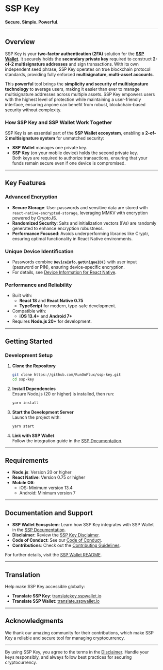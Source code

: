 # SSP Key

**Secure. Simple. Powerful.**

---

## Overview


SSP Key is your **two-factor authentication (2FA)** solution for the  **[SSP Wallet](https://sspwallet.io)**. It securely holds the **secondary private key** required to construct **2-of-2 multisignature addresses** and sign transactions. With its own independent seed phrase, SSP Key operates on true blockchain protocol standards, providing fully enforced **multisignature, multi-asset accounts**.  

This **powerful** tool brings the **simplicity and security of multisignature technology** to average users, making it easier than ever to manage multisignature addresses across multiple assets. SSP Key empowers users with the highest level of protection while maintaining a user-friendly interface, ensuring anyone can benefit from robust, blockchain-based security without complexity.  


### How SSP Key and SSP Wallet Work Together

SSP Key is an essential part of the **SSP Wallet ecosystem**, enabling a **2-of-2 multisignature system** for unmatched security:
- **SSP Wallet** manages one private key.  
- **SSP Key** (on your mobile device) holds the second private key.  
Both keys are required to authorize transactions, ensuring that your funds remain secure even if one device is compromised.

---

## Key Features

### **Advanced Encryption**
- **Secure Storage**: User passwords and sensitive data are stored with `react-native-encrypted-storage`, leveraging MMKV with encryption powered by CryptoJS.
- **Randomized Security**: Salts and initialization vectors (IVs) are randomly generated to enhance encryption robustness.
- **Performance Focused**: Avoids underperforming libraries like Cryptr, ensuring optimal functionality in React Native environments.

### **Unique Device Identification**
- Passwords combine **`DeviceInfo.getUniqueID()`** with user input (password or PIN), ensuring device-specific encryption.
- For details, see [Device Information for React Native](https://reactnativeexample.com/device-information-for-react-native-ios-and-android/#getuniqueid).

### **Performance and Reliability**
- Built with:
  - **React 18** and **React Native 0.75**
  - **TypeScript** for modern, type-safe development.
- Compatible with:
  - **iOS 13.4+** and **Android 7+**
- Requires **Node.js 20+** for development.

---

## Getting Started

### Development Setup
1. **Clone the Repository**  
   ```bash
   git clone https://github.com/RunOnFlux/ssp-key.git
   cd ssp-key
   ```

2. **Install Dependencies**  
   Ensure Node.js (20 or higher) is installed, then run:
   ```bash
   yarn install
   ```

3. **Start the Development Server**  
   Launch the project with:
   ```bash
   yarn start
   ```

4. **Link with SSP Wallet**  
   Follow the integration guide in the [SSP Documentation](https://sspwallet.gitbook.io/docs).

---

## Requirements

- **Node.js**: Version 20 or higher  
- **React Native**: Version 0.75 or higher  
- **Mobile OS**:
  - iOS: Minimum version 13.4
  - Android: Minimum version 7  

---

## Documentation and Support

- **SSP Wallet Ecosystem**: Learn how SSP Key integrates with SSP Wallet in the [SSP Documentation](https://sspwallet.gitbook.io/docs).
- **Disclaimer**: Review the [SSP Key Disclaimer](https://github.com/RunOnFlux/ssp-key/blob/master/DISCLAIMER.md).  
- **Code of Conduct**: See our [Code of Conduct](https://github.com/RunOnFlux/ssp-key/blob/master/CODE_OF_CONDUCT.md).  
- **Contributions**: Check out the [Contributing Guidelines](https://github.com/RunOnFlux/ssp-key/blob/master/CONTRIBUTING.md).  

For further details, visit the [SSP Wallet README](https://github.com/RunOnFlux/ssp-wallet/blob/master/README.md).

---

## Translation

Help make SSP Key accessible globally:  
- **Translate SSP Key**: [translatekey.sspwallet.io](https://translatekey.sspwallet.io)  
- **Translate SSP Wallet**: [translate.sspwallet.io](https://translate.sspwallet.io)  

---

## Acknowledgments

We thank our amazing community for their contributions, which make SSP Key a reliable and secure tool for managing cryptocurrency.

---

By using SSP Key, you agree to the terms in the [Disclaimer](https://github.com/RunOnFlux/ssp-key/blob/master/DISCLAIMER.md). Handle your keys responsibly, and always follow best practices for securing cryptocurrency.

